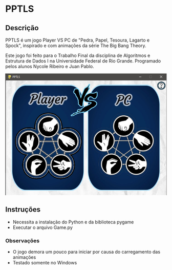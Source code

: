 # PPTLS
## Descrição

PPTLS é um jogo Player VS PC de "Pedra, Papel, Tesoura, Lagarto e Spock", inspirado e com animações da série The Big Bang Theory.

Este jogo foi feito para o Trabalho Final da disciplina de Algoritmos e Estrutura de Dados I na Universidade Federal de Rio Grande. Programado pelos alunos Nycole Ribeiro e Juan Pablo.

![Tela de Escolha](https://github.com/NycoleRibeiro/PPTLS/blob/main/imagens/capturadetela.png)

## Instruções
* Necessita a instalação do Python e da biblioteca pygame
* Executar o arquivo Game.py

### Observações
* O jogo demora um pouco para iniciar por causa do carregamento das animações
* Testado somente no Windows